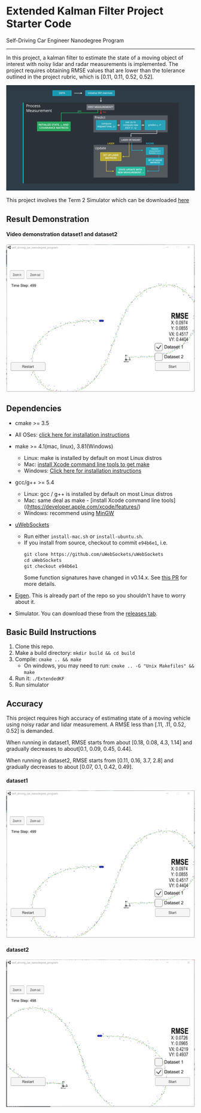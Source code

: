 # Extended Kalman Filter Project Starter Code
Self-Driving Car Engineer Nanodegree Program

---

In this project, a kalman filter to estimate the state of a moving object of interest with noisy lidar and radar measurements is implemented. The project requires obtaining RMSE values that are lower than the tolerance outlined in the project rubric, which is [0.11, 0.11, 0.52, 0.52].

![](./demonstration/0.png)

This project involves the Term 2 Simulator which can be downloaded [here](https://github.com/udacity/self-driving-car-sim/releases)


## Result Demonstration
#### Video demonstration dataset1 and dataset2

[![](./demonstration/1.png)](https://youtu.be/iN-Bf5Ay5Bc)


## Dependencies

* cmake >= 3.5
 * All OSes: [click here for installation instructions](https://cmake.org/install/)
* make >= 4.1(mac, linux), 3.81(Windows)
  * Linux: make is installed by default on most Linux distros
  * Mac: [install Xcode command line tools to get make](https://developer.apple.com/xcode/features/)
  * Windows: [Click here for installation instructions](http://gnuwin32.sourceforge.net/packages/make.htm)
* gcc/g++ >= 5.4
  * Linux: gcc / g++ is installed by default on most Linux distros
  * Mac: same deal as make - [install Xcode command line tools]((https://developer.apple.com/xcode/features/)
  * Windows: recommend using [MinGW](http://www.mingw.org/)
* [uWebSockets](https://github.com/uWebSockets/uWebSockets)
  * Run either `install-mac.sh` or `install-ubuntu.sh`.
  * If you install from source, checkout to commit `e94b6e1`, i.e.
    ```
    git clone https://github.com/uWebSockets/uWebSockets
    cd uWebSockets
    git checkout e94b6e1
    ```
    Some function signatures have changed in v0.14.x. See [this PR](https://github.com/udacity/CarND-MPC-Project/pull/3) for more details.


* [Eigen](http://eigen.tuxfamily.org/index.php?title=Main_Page). This is already part of the repo so you shouldn't have to worry about it.
* Simulator. You can download these from the [releases tab](https://github.com/udacity/self-driving-car-sim/releases).

## Basic Build Instructions

1. Clone this repo.
2. Make a build directory: `mkdir build && cd build`
3. Compile: `cmake .. && make` 
   * On windows, you may need to run: `cmake .. -G "Unix Makefiles" && make`
4. Run it: `./ExtendedKF `
5. Run simulator

## Accuracy

This project requires high accuracy of estimating state of a moving vehicle using noisy radar and lidar measurement. A RMSE less than [.11, .11, 0.52, 0.52] is demanded.

When running in dataset1, RMSE starts from about [0.18, 0.08, 4.3, 1.14] and gradually decreases to about[0.1, 0.09, 0.45, 0.44].

When running in dataset2, RMSE starts from [0.11, 0.16, 3.7, 2.8] and gradually decreases to about [0.07, 0.1, 0.42, 0.49].

#### dataset1
![](./demonstration/1.png)
#### dataset2
![](./demonstration/2.png)